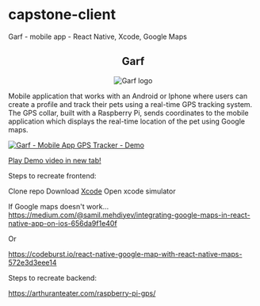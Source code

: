 # capstone-client
Garf - mobile app - React Native, Xcode, Google Maps

<h2 style="text-align: center">Garf</h2>

<p align="center">
<img src="https://arthuranteater.com/static/blink3.5c880839.gif" alt="Garf logo">
</p>

Mobile application that works with an Android or Iphone where users can create a profile and track their pets using a real-time GPS tracking system. The GPS collar, built with a Raspberry Pi, sends coordinates to the mobile application which displays the real-time location of the pet using Google maps.


[![Garf - Mobile App GPS Tracker - Demo](https://video-to-markdown.netlify.com/.netlify/functions/image?url=https%3A%2F%2Fwww.youtube.com%2Fwatch%3Fv%3DpujCyFdVZzk)](https://www.youtube.com/watch?v=pujCyFdVZzk "Garf - Mobile App GPS Tracker - Demo")

<a href="https://www.youtube.com/watch?v=pujCyFdVZzk" target="_blank">Play Demo video in new tab!</a>


Steps to recreate frontend:

Clone repo
Download <a href="https://apps.apple.com/us/app/xcode/id497799835?mt=12" target="_blank">Xcode</a>
Open xcode simulator

If Google maps doesn't work...
https://medium.com/@samil.mehdiyev/integrating-google-maps-in-react-native-app-on-ios-656da9f1e40f

Or

https://codeburst.io/react-native-google-map-with-react-native-maps-572e3d3eee14

Steps to recreate backend:

https://arthuranteater.com/raspberry-pi-gps/


